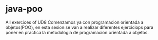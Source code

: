 # java-poo
 All exercices of UD8
 Comenzamos ya con programacion orientada a objetos(POO), en esta sesion se van a realizar
 diferentes ejerciciops para poner en practica la metodologia de programacion orientada a 
 objetos.